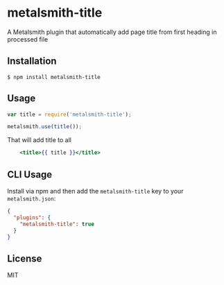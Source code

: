 
# metalsmith-title

  A Metalsmith plugin that automatically add page title from first heading in processed file

## Installation

    $ npm install metalsmith-title

## Usage

```js
var title = require('metalsmith-title');

metalsmith.use(title());
```

That will add title to all

```handlebars
	<title>{{ title }}</title>
```

## CLI Usage

  Install via npm and then add the `metalsmith-title` key to your `metalsmith.json`:

```json
{
  "plugins": {
    "metalsmith-title": true
  }
}
```

## License

  MIT
